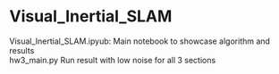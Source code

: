 # Visual_Inertial_SLAM
Visual_Inertial_SLAM.ipyub: Main notebook to showcase algorithm and results   
hw3_main.py Run result with low noise for all 3 sections   
